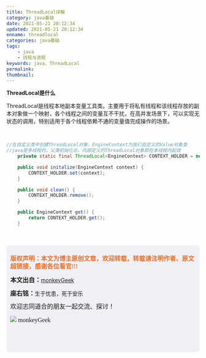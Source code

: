 ```yaml
---
title: ThreadLocal详解
category: java基础
date: 2021-05-21 20:12:34
updated: 2021-05-21 20:12:34
enname: threadlocal
categories: java基础
tags:
	- java
	- 线程与进程
keywords: java、ThreadLocal
permalink:
thumbnail:
---
```


**ThreadLocal是什么**

ThreadLocal是线程本地副本变量工具类。<!--more-->主要用于将私有线程和该线程存放的副本对象做一个映射，各个线程之间的变量互不干扰，在高并发场景下，可以实现无状态的调用，特别适用于各个线程依赖不通的变量值完成操作的场景。





</br>

```java
//在自定义类中创建ThreadLocal对象，EngineContext为我们自定义的Value对象类
//java是多线程的，父类初始化后，内部定义的ThreadLocal对象即在本线程内起效
    private static final ThreadLocal<EngineContext> CONTEXT_HOLDER = new ThreadLocal<>();

    public void initalize(EngineContext context) {
        CONTEXT_HOLDER.set(context);
    }

    public void clean() {
        CONTEXT_HOLDER.remove();
    }

    public EngineContext get() {
        return CONTEXT_HOLDER.get();
    }
```









</br>

</br>

<script>
var _hmt = _hmt || [];
(function() {
  var hm = document.createElement("script");
  hm.src = "https://hm.baidu.com/hm.js?2f798e6b269c8a40f12bef25d7f1876d";
  var s = document.getElementsByTagName("script")[0]; 
  s.parentNode.insertBefore(hm, s);
})();
</script>

<div style="height:260px; background-color:rgb(238,240,244); padding:10px;border-radius:10px;">
    <p style="color:#f36c21;font:bold 16px/20px 'kaiTi';">
      版权声明：本文为博主原创文章，欢迎转载，转载请注明作者、原文超链接，感谢各位看官!!!
    </p>
    <p>
      <span style="font:bold 16px/20px 'kaiTi';">本文出自：</span><a href="https://monkeyGeek369.github.io">monkeyGeek</a> 
    </p>
    <p>
      <span style="font:bold 16px/20px 'kaiTi';">座右铭：</span><span>生于忧患，死于安乐</span> 
    </p>
    <p>
      <span style="font:16px/20px 'kaiTi';">欢迎志同道合的朋友一起交流、探讨！</span> 
    </p>
    <img style="height:auto; width:auto;flot:left;" src="../../../../image/monkey64.png" /><span style="font:16px/20px 'kaiTi';flot:left;">   monkeyGeek</span>


